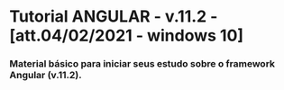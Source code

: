 # Tutorial ANGULAR - v.11.2 - [att.04/02/2021 - windows 10]
### Material básico para iniciar seus estudo sobre o framework Angular (v.11.2).
